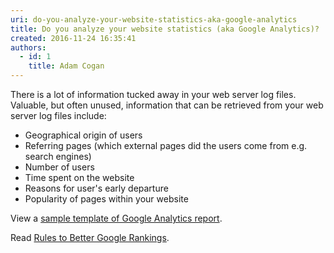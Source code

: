 ```yaml
---
uri: do-you-analyze-your-website-statistics-aka-google-analytics
title: Do you analyze your website statistics (aka Google Analytics)?
created: 2016-11-24 16:35:41
authors:
  - id: 1
    title: Adam Cogan
---
```





<span class='intro'> There is a lot of information tucked away in your web server log files. Valuable, but often unused, information that can be retrieved from your web server log files include&#58;​<br> </span>

<ul><li>​​Geographical origin of users<br></li><li>Referring pages (which external pages did the users come from e.g. search engines)</li><li>Number of users</li><li>Time spent on the website</li><li>Reasons for user's early departure</li><li>Popularity of pages within your website<br></li></ul><p>View a&#160;<a href="https&#58;//www.ssw.com.au/ssw/Standards/templates/sswgooglereporttemplate.aspx">sample template of Google Analytics report</a>.<br></p><p>Read&#160;<a href="https&#58;//www.ssw.com.au/SSW/Standards/Rules/RulesToBetterGoogleRankings.aspxhttps&#58;//rules.ssw.com.au/rules-to-better-google-rankings">Rules to Better Google Rankings</a>​.​<br></p>


